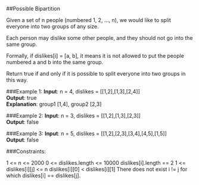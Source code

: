 ##Possible Bipartition

Given a set of n people (numbered 1, 2, ..., n), we would like to split everyone into two groups of any size.

Each person may dislike some other people, and they should not go into the same group.

Formally, if dislikes[i] = [a, b], it means it is not allowed to put the people numbered a and b into the same group.

Return true if and only if it is possible to split everyone into two groups in this way.

###Example 1:
**Input**: n = 4, dislikes = [[1,2],[1,3],[2,4]]  
**Output**: true  
**Explanation**: group1 [1,4], group2 [2,3]

###Example 2:
**Input**: n = 3, dislikes = [[1,2],[1,3],[2,3]]  
**Output**: false

###Example 3:
**Input**: n = 5, dislikes = [[1,2],[2,3],[3,4],[4,5],[1,5]]  
**Output**: false

###Constraints:

1 <= n <= 2000
0 <= dislikes.length <= 10000
dislikes[i].length == 2
1 <= dislikes[i][j] <= n
dislikes[i][0] < dislikes[i][1]
There does not exist i != j for which dislikes[i] == dislikes[j].
